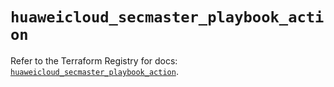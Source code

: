 # `huaweicloud_secmaster_playbook_action`

Refer to the Terraform Registry for docs: [`huaweicloud_secmaster_playbook_action`](https://registry.terraform.io/providers/huaweicloud/huaweicloud/1.71.1/docs/resources/secmaster_playbook_action).
